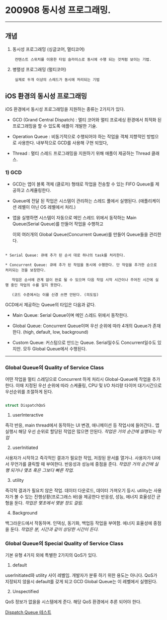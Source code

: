 # 200908 동시성 프로그래밍.

---

## 개념


1) 동시성 프로그래밍 (싱글코어, 멀티코어)

        컨텐스트 스위치를 이용한 타임 슬라이스로 동시에 수행 되는 것처럼 보이는 기법.


2) 병렬성 프로그래밍 (멀티코어)

        실제로 두개 이상의 스레드가 동시에 처리되는 기법





## iOS 환경의 동시성 프로그래밍

iOS 환경에서 동시성 프로그래밍을 지원하는 종류는 2가지가 있다.


- GCD (Grand Central Dispatch) : 멀티 코어와 멀티 프로세싱 환경에서 최적화 된 프로그래밍을 할 수 있도록 애플이 개발한 기술.

- Operation Queue : 비동기적으로 수행되어야 하는 작업을 객체 지향적인 방법으로 사용한다. 내부적으로 GCD를 사용해 구현 되었다,

- Thread : 멀티 스레드 프로그래밍을 지원하기 위해 애플이 제공하는 Thread 클래스.





### 1) GCD

-  GCD는 앱이 블록 객체 (클로저) 형태로 작업을 전송할 수 있는 FIFO Queue를 제공하고 스케쥴링한다.
    
- Queue에 전달 된 작업은 시스템이 관리하는 스레드 풀에서 실행된다. (애플리케이션 레벨이 아닌 OS 레벨에서 처리.)
    
- 앱을 실행하면 시스템이 자동으로 메인 스레드 위에서 동작하는 Main Queue(Serial Queue)를 만들어 작업을 수행하고

    이외 여러개의 Global Queue(Concurrent Queue)를 만들어 Queue들을 관리한다.
  


```  

* Serial Queue: 큐에 추가 된 순서 대로 하나의 task를 처리한다. 
   
* Concurrent Queue: 큐에 추가 된 작업을 동시에 수행한다. 단 작업을 추가한 순으로 처리되는 것을 보장한다.

   작업은 순서에 관계 없이 완료 될 수 있으며 다음 작업 시작 시간이나 주어진 시간에 실행 중인 작업의 수를 알지 못한다.
   
   (코드 수준에서는 이를 신경 쓰면 안된다. (의도임)

```  


GCD에서 제공하는 Queue의 타입은 다음과 같다.

- Main Queue:  Serial Queue이며 메인 스레드 위에서 동작한다.

- Global Queue: Concurrent Queue이며 우선 순위에 따라 4개의 Queue가 존재한다. (high, default, low, background)

- Custom Queue: 커스텀으로 만드는 Queue. Serial일수도 Concurrent일수도 있지만. 모두 Global Queue에서 수행된다.


---

### **Global Queue의 Quality of Service Class**

어떤 작업을 멀티 스레딩으로 Concurrent 하게 처리시 Global-Queue에 작업을 추가한다.
이때 지정된 우선 순위에 따라 스케쥴링, CPU 및 I/O 처리량 타이머 대기시간으로 우선순위를 조절하게 된다.


```swift

struct DispatchQoS

```




1)  userInteractive 

즉각 반응, main thread에서 동작하는 UI 변경, 애니메이션 등 작업시에 들어간다.. 앱 실행시 해당 우선 순위로 할당된 작업은 많으면 안된다.
  _작업은 거의 순간에 실행되는 작업_
  
2)  userInitiated

사용자가 시작하고 즉각적인 결과가 필요한 작업, 저장된 문서를 열거나. 사용자가 UI에서 무언가를 클릭할 때 부여한다. 반응성과 성능에 중점을 준다.
  _작업은 거의 순간에 실행 되거나 몇초 혹은 그보다 빠른 작업._
  
3) utility

즉각적 결과가 필요치 않은 작업. 데이터 다운로드, 데이터 가져오기 등시. utility는 사용자가 볼 수 있는 진행상황(프로그래스 바)을 제공한다 반응성, 성능, 에너지 효율성간 균형을 둔다.
_작업은 몇초에서 몇분 정도 걸림._

4) Background

백그라운드에서 작동하며. 인덱싱, 동기화, 백업등 작업을 부여함. 에너지 효율성에 중점을 둔다. 
_작업은 분, 시간과 같이 상당한 시간이 든다._


 
 
 

### **Global Queue의 Special Quality of Service Class**


기본 유형 4가지 외에 특별한 2가지의 QoS가 있다.


1) default 

  userInitiated와 utility 사이 레벨임. 개발자가 분류 하기 위한 용도는 아니다. QoS가 지정되지 않을시 default를 갖게 되고 
  GCD Global Queue는 이 레벨에서 실행된다.

2) Unspectified

  QoS 정보가 없을을 시스템에게 준다. 해당 QoS 환경에서 추론 되어야 한다.


[Dispatch Queue 테스트](https://github.com/ebPark9511/TIL/blob/master/iOS/200908_Concurrency%20Programing/main.swift) 
 
